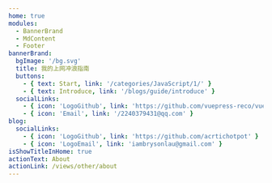 ```yaml
---
home: true
modules:
  - BannerBrand
  - MdContent
  - Footer
bannerBrand:
  bgImage: '/bg.svg'
  title: 我的上网冲浪指南
  buttons:
    - { text: Start, link: '/categories/JavaScript/1/' }
    - { text: Introduce, link: '/blogs/guide/introduce' }
  socialLinks:
    - { icon: 'LogoGithub', link: 'https://github.com/vuepress-reco/vuepress-theme-reco' }
    - { icon: 'Email', link: '/2240379431@qq.com' }
blog:
  socialLinks:
    - { icon: 'LogoGithub', link: 'https://github.com/acrtichotpot' }
    - { icon: 'LogoEmail', link: 'iambrysonlau@gmail.com' }
isShowTitleInHome: true
actionText: About
actionLink: /views/other/about
---
```


